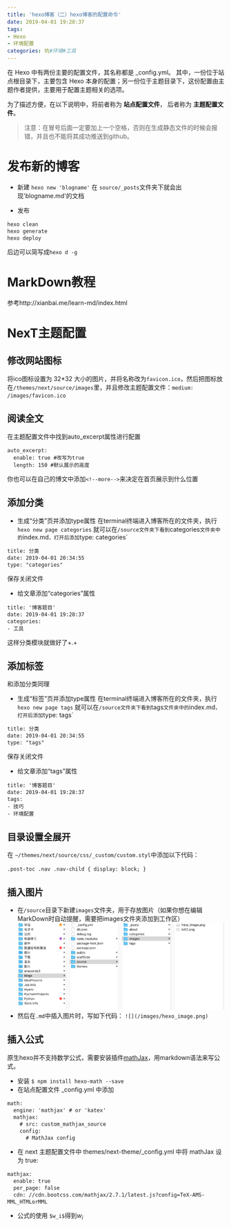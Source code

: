 ```yaml
---
title: 'hexo博客（二）hexo博客的配置命令'
date: 2019-04-01 19:28:37
tags:
- Hexo
- 环境配置
categories: 坑#环境#工具
---
```

在 Hexo 中有两份主要的配置文件，其名称都是 _config.yml。 其中，一份位于站点根目录下，主要包含 Hexo 本身的配置；另一份位于主题目录下，这份配置由主题作者提供，主要用于配置主题相关的选项。

为了描述方便，在以下说明中，将前者称为 **站点配置文件**， 后者称为 **主题配置文件**。
> 注意：在冒号后面一定要加上一个空格，否则在生成静态文件的时候会报错，并且也不能将其成功推送到github。

# 发布新的博客
+ 新建
`hexo new 'blogname'`
在 `source/_posts`文件夹下就会出现'blogname.md'的文档

+ 发布
```
hexo clean
hexo generate
hexo deploy
```
后边可以简写成`hexo d -g`

# MarkDown教程
参考http://xianbai.me/learn-md/index.html

# NexT主题配置
## 修改网站图标
将ico图标设置为 32*32 大小的图片，并将名称改为`favicon.ico`，然后把图标放在`/themes/next/source/images`里，并且修改主题配置文件：`medium: /images/favicon.ico`

## 阅读全文
在主题配置文件中找到auto_excerpt属性进行配置
```
auto_excerpt:
  enable: true #改写为true
  length: 150 #默认展示的高度
```
你也可以在自己的博文中添加`<!--more-->`来决定在首页展示到什么位置

## 添加分类
+ 生成“分类”页并添加type属性
在terminal终端进入博客所在的文件夹，执行
`hexo new page categories`
就可以在`/source文件夹下看到`categories`文件夹中的`index.md`，打开后添加`type: categories`
```
title: 分类
date: 2019-04-01 20:34:55
type: "categories"
```
保存关闭文件

+ 给文章添加“categories”属性
```
title: '博客题目'
date: 2019-04-01 19:28:37
categories:
- 工具
```
这样分类模块就做好了+.+
## 添加标签
和添加分类同理
+ 生成“标签”页并添加type属性
在terminal终端进入博客所在的文件夹，执行
`hexo new page tags`
就可以在`/source文件夹下看到`tags`文件夹中的`index.md`，打开后添加`type: tags`
```
title: 分类
date: 2019-04-01 20:34:55
type: "tags"
```
保存关闭文件

+ 给文章添加“tags”属性
```
title: '博客题目'
date: 2019-04-01 19:28:37
tags:
- 技巧
- 环境配置
```

## 目录设置全展开
在 `~/themes/next/source/css/_custom/custom.styl`中添加以下代码：

`.post-toc .nav .nav-child { display: block; }`

## 插入图片
+ 在`/source`目录下新建`images`文件夹，用于存放图片（如果你想在编辑MarkDown时自动提醒，需要把images文件夹添加到工作区）
![](/images/hexo_image.png)
+ 然后在`.md`中插入图片时，写如下代码：
`![](/images/hexo_image.png)`

## 插入公式
原生hexo并不支持数学公式，需要安装插件[mathJax](https://www.mathjax.org/)，用markdown语法来写公式。
- 安装
`$ npm install hexo-math --save`
- 在站点配置文件 _config.yml 中添加
```
math:
  engine: 'mathjax' # or 'katex'
  mathjax:
    # src: custom_mathjax_source
    config:
      # MathJax config
```
- 在 next 主题配置文件中 themes/next-theme/_config.yml 中将 mathJax 设为 true:
```
mathjax:
  enable: true
  per_page: false
  cdn: //cdn.bootcss.com/mathjax/2.7.1/latest.js?config=TeX-AMS-MML_HTMLorMML
```
- 公式的使用
`$w_i$`得到$w_i$




















